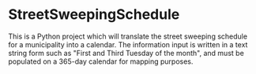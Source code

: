 # StreetSweepingSchedule
This is a Python project which will translate the street sweeping schedule for a municipality into a calendar.  The information input is written in a text string form such as "First and Third Tuesday of the month", and must be populated on a 365-day calendar for mapping purposes.
